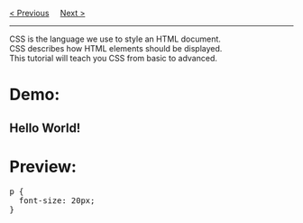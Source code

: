 <a href="https://bledy-guides.repl.co/#css3">&lt; Previous</a>
&nbsp;&nbsp;&nbsp;
<a href="/CSS/Advanced/RoundedCorners.md">Next &gt;</a>
<hr>
CSS is the language we use to style an HTML document.
<br>
CSS describes how HTML elements should be displayed.
<br>
This tutorial will teach you CSS from basic to advanced.
<p></p>
<h1>Demo:</h1>
<h2>Hello World!</h2>
<h1>Preview:</h1>
<pre>
p {
  font-size: 20px;
}
</pre>
